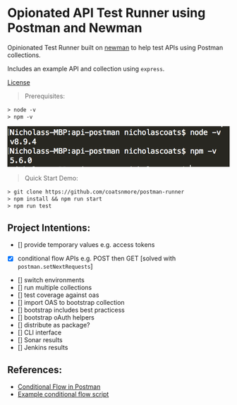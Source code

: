 # Opionated API Test Runner using Postman and Newman

Opinionated Test Runner built on [newman](https://github.com/postmanlabs/newman) to help test APIs using Postman collections.

Includes an example API and collection using `express`.

[License](LICENSE.md)

>Prerequisites:
```
> node -v
> npm -v
```
![node version image](node-version.gif)

>Quick Start Demo: 
```
> git clone https://github.com/coatsnmore/postman-runner
> npm install && npm run start
> npm run test
```
## Project Intentions:

* [] provide temporary values e.g. access tokens
* [x] conditional flow APIs e.g. POST then GET [solved with `postman.setNextRequests`] 
* [] switch environments
* [] run multiple collections
* [] test coverage against oas
* [] import OAS to bootstrap collection
* [] bootstrap includes best practicess
* [] bootstrap oAuth helpers
* [] distribute as package?
* [] CLI interface
* [] Sonar results
* [] Jenkins results

## References:

* [Conditional Flow in Postman](http://blog.getpostman.com/2016/03/23/conditional-workflows-in-postman/)
* [Example conditional flow script](https://documenter.getpostman.com/view/583/coopers-meal-plan/4u2#2a002172-968a-747f-f1fc-02543aabf81e)